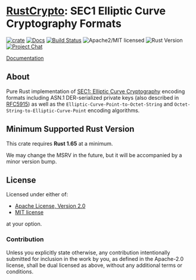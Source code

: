 # [RustCrypto]: SEC1 Elliptic Curve Cryptography Formats

[![crate][crate-image]][crate-link]
[![Docs][docs-image]][docs-link]
[![Build Status][build-image]][build-link]
![Apache2/MIT licensed][license-image]
![Rust Version][rustc-image]
[![Project Chat][chat-image]][chat-link]

[Documentation][docs-link]

## About

Pure Rust implementation of [SEC1: Elliptic Curve Cryptography] encoding
formats including ASN.1 DER-serialized private keys (also described in
[RFC5915]) as well as the `Elliptic-Curve-Point-to-Octet-String` and
`Octet-String-to-Elliptic-Curve-Point` encoding algorithms.

## Minimum Supported Rust Version

This crate requires **Rust 1.65** at a minimum.

We may change the MSRV in the future, but it will be accompanied by a minor
version bump.

## License

Licensed under either of:

- [Apache License, Version 2.0](http://www.apache.org/licenses/LICENSE-2.0)
- [MIT license](http://opensource.org/licenses/MIT)

at your option.

### Contribution

Unless you explicitly state otherwise, any contribution intentionally submitted
for inclusion in the work by you, as defined in the Apache-2.0 license, shall be
dual licensed as above, without any additional terms or conditions.

[//]: # 'badges'
[crate-image]: https://buildstats.info/crate/sec1
[crate-link]: https://crates.io/crates/sec1
[docs-image]: https://docs.rs/sec1/badge.svg
[docs-link]: https://docs.rs/sec1/
[license-image]: https://img.shields.io/badge/license-Apache2.0/MIT-blue.svg
[rustc-image]: https://img.shields.io/badge/rustc-1.65+-blue.svg
[chat-image]: https://img.shields.io/badge/zulip-join_chat-blue.svg
[chat-link]: https://rustcrypto.zulipchat.com/#narrow/stream/300570-formats
[build-image]: https://github.com/RustCrypto/formats/workflows/sec1/badge.svg?branch=master&event=push
[build-link]: https://github.com/RustCrypto/formats/actions
[//]: # 'links'
[RustCrypto]: https://github.com/rustcrypto
[SEC1: Elliptic Curve Cryptography]: https://www.secg.org/sec1-v2.pdf
[RFC5915]: https://datatracker.ietf.org/doc/html/rfc5915
